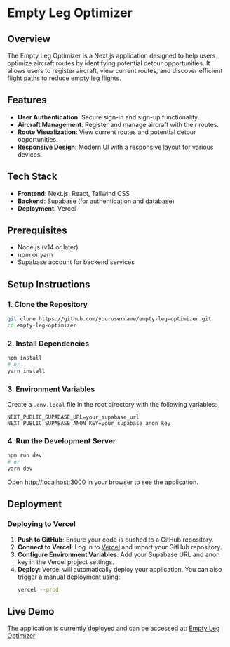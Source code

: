 # Empty Leg Optimizer

## Overview

The Empty Leg Optimizer is a Next.js application designed to help users optimize aircraft routes by identifying potential detour opportunities. It allows users to register aircraft, view current routes, and discover efficient flight paths to reduce empty leg flights.

## Features

- **User Authentication**: Secure sign-in and sign-up functionality.
- **Aircraft Management**: Register and manage aircraft with their routes.
- **Route Visualization**: View current routes and potential detour opportunities.
- **Responsive Design**: Modern UI with a responsive layout for various devices.

## Tech Stack

- **Frontend**: Next.js, React, Tailwind CSS
- **Backend**: Supabase (for authentication and database)
- **Deployment**: Vercel

## Prerequisites

- Node.js (v14 or later)
- npm or yarn
- Supabase account for backend services

## Setup Instructions

### 1. Clone the Repository

```bash
git clone https://github.com/yourusername/empty-leg-optimizer.git
cd empty-leg-optimizer
```

### 2. Install Dependencies

```bash
npm install
# or
yarn install
```

### 3. Environment Variables

Create a `.env.local` file in the root directory with the following variables:

```
NEXT_PUBLIC_SUPABASE_URL=your_supabase_url
NEXT_PUBLIC_SUPABASE_ANON_KEY=your_supabase_anon_key
```

### 4. Run the Development Server

```bash
npm run dev
# or
yarn dev
```

Open [http://localhost:3000](http://localhost:3000) in your browser to see the application.

## Deployment

### Deploying to Vercel

1. **Push to GitHub**: Ensure your code is pushed to a GitHub repository.
2. **Connect to Vercel**: Log in to [Vercel](https://vercel.com) and import your GitHub repository.
3. **Configure Environment Variables**: Add your Supabase URL and anon key in the Vercel project settings.
4. **Deploy**: Vercel will automatically deploy your application. You can also trigger a manual deployment using:
   ```bash
   vercel --prod
   ```

## Live Demo

The application is currently deployed and can be accessed at: [Empty Leg Optimizer](https://empty-leg-optimizer-dbn8uoyqz-sanjjith-dineshkumars-projects.vercel.app/)
